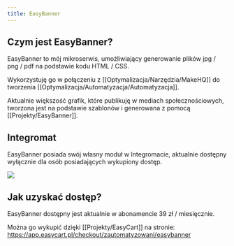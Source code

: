 ```yaml
---
title: EasyBanner
--- 
```


## Czym jest EasyBanner?

EasyBanner to mój mikroserwis, umożliwiający generowanie plików jpg / png / pdf na podstawie kodu HTML / CSS.

Wykorzystuję go w połączeniu z [[Optymalizacja/Narzędzia/MakeHQ]] do tworzenia [[Optymalizacja/Automatyzacja/Automatyzacja]]. 

Aktualnie większość grafik, które publikuję w mediach społecznościowych, tworzona jest na podstawie szablonów i generowana z pomocą [[Projekty/EasyBanner]].

## Integromat
EasyBanner posiada swój własny moduł w Integromacie, aktualnie dostępny wyłącznie dla osób posiadających wykupiony dostęp.

![](https://space.overment.com/Shared-Image-2021-11-07-23-26-34/Shared-Image-2021-11-07-23-26-34.png)

## Jak uzyskać dostęp? 
EasyBanner dostępny jest aktualnie w abonamencie 39 zł / miesięcznie.

Można go wykupić dzięki [[Projekty/EasyCart]] na stronie: 
https://app.easycart.pl/checkout/zautomatyzowani/easybanner